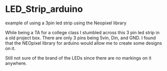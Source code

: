 # LED_Strip_arduino
example of using a 3pin led strip using the Neopixel library


While being a TA for a college class I stumbled across this 3 pin led strip in a old project box. There are only
3 pins being 5vin, Din, and GND.
I found that the NEOpixel library for arduino would allow me to create some designs on it.  

Still not sure of the brand of the LEDs since there are no markings on it anywhere.
